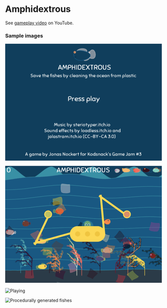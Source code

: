 # Amphidextrous
See [gameplay video](https://www.youtube.com/watch?v=daudcwsBg8w&feature=emb_logo) on YouTube.

### Sample images
![Intro screen](samples/intro.png)

![Screen](samples/screen.png)

![Playing](playing.png)

![Procedurally generated fishes](procedural-fishes.png)
